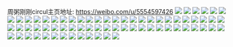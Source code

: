 周粥刚刚circul主页地址: https://weibo.com/u/5554597426 
![](https://wx4.sinaimg.cn/mw2000/0063Uwx4ly1h9gkqoyp1qj30u01hcndf.jpg) 
![](https://wx4.sinaimg.cn/mw2000/0063Uwx4ly1h9gkqqdwnej31hc0u0n66.jpg) 
![](https://wx4.sinaimg.cn/mw2000/0063Uwx4ly1h9gkqpwgpbj31hc0u0wvp.jpg) 
![](https://wx4.sinaimg.cn/mw2000/0063Uwx4ly1h9gkqqrmn4j31400u0dj9.jpg) 
![](https://wx4.sinaimg.cn/mw2000/0063Uwx4ly1h9gkr0cpn2j31400u0tc6.jpg) 
![](https://wx4.sinaimg.cn/mw2000/0063Uwx4ly1h9gkqr28gdj31400u00vc.jpg) 
![](https://wx4.sinaimg.cn/mw2000/0063Uwx4ly1h8tgvydlryj31400u00xd.jpg) 
![](https://wx4.sinaimg.cn/mw2000/0063Uwx4ly1h84gntvkfgj30go0godge.jpg) 
![](https://wx4.sinaimg.cn/mw2000/0063Uwx4ly1h84bovcmkej31400u00y4.jpg) 
![](https://wx4.sinaimg.cn/mw2000/0063Uwx4ly1h84bovuzm7j30u0140agd.jpg) 
![](https://wx4.sinaimg.cn/mw2000/0063Uwx4ly1h7ihpog7soj31400u0jxg.jpg) 
![](https://wx4.sinaimg.cn/mw2000/0063Uwx4ly1h7ihpoy3yij30u014043c.jpg) 
![](https://wx4.sinaimg.cn/mw2000/0063Uwx4ly1h7ihppbrbrj31400u0jv4.jpg) 
![](https://wx4.sinaimg.cn/mw2000/0063Uwx4ly1h61tqkdntpj31400u0gnp.jpg) 
![](https://wx4.sinaimg.cn/mw2000/0063Uwx4ly1h61tqlaue2j31400u0goa.jpg) 
![](https://wx4.sinaimg.cn/mw2000/0063Uwx4ly1h61tqktxgmj31400u0gls.jpg) 
![](https://wx4.sinaimg.cn/mw2000/0063Uwx4ly1h5zbx3xgfrj31400u0go5.jpg) 
![](https://wx4.sinaimg.cn/mw2000/0063Uwx4ly1h5tp5s9v9ej30u00u0myo.jpg) 
![](https://wx4.sinaimg.cn/mw2000/0063Uwx4ly1h36na8ugghj30on1hcgp9.jpg) 
![](https://wx4.sinaimg.cn/mw2000/0063Uwx4ly1h36na9pxotj30u01nf45t.jpg) 
![](https://wx4.sinaimg.cn/mw2000/0063Uwx4ly1h2ve0bj441j30u0140n9y.jpg) 
![](https://wx4.sinaimg.cn/mw2000/0063Uwx4ly1h2ve0cnwk6j30u02d0k8u.jpg) 
![](https://wx4.sinaimg.cn/mw2000/0063Uwx4ly1h2ve0cyar8j30gj0m8wfq.jpg) 
![](https://wx4.sinaimg.cn/mw2000/0063Uwx4ly1h23e8u6i9xj30u014n0wc.jpg) 
![](https://wx4.sinaimg.cn/mw2000/0063Uwx4ly1h23e8tra2sj30u013z0xa.jpg) 
![](https://wx4.sinaimg.cn/mw2000/0063Uwx4ly1h23ervcg6tj30t313ajv7.jpg) 
![](https://wx4.sinaimg.cn/mw2000/0063Uwx4ly1h23e8ta7fej30u01404bs.jpg) 
![](https://wx4.sinaimg.cn/mw2000/0063Uwx4ly1h23ehordohj30u01dxgqj.jpg) 
![](https://wx4.sinaimg.cn/mw2000/0063Uwx4ly1h23e8seun8j30u0140kan.jpg) 
![](https://wx4.sinaimg.cn/mw2000/0063Uwx4ly1h16sri9m6uj31400u0qa9.jpg) 
![](https://wx4.sinaimg.cn/mw2000/0063Uwx4ly1h16srjbi44j30u00u0q7r.jpg) 
![](https://wx4.sinaimg.cn/mw2000/0063Uwx4ly1h16srivu0nj31400u0tfw.jpg) 
![](https://wx4.sinaimg.cn/mw2000/0063Uwx4ly1h16srjxg3tj31400u07bt.jpg) 
![](https://wx4.sinaimg.cn/mw2000/0063Uwx4ly1h16srkjm4nj30u01t0n5p.jpg) 
![](https://wx4.sinaimg.cn/mw2000/0063Uwx4ly1h16srn2nrfj31400u0qdl.jpg) 
![](https://wx4.sinaimg.cn/mw2000/0063Uwx4ly1h16srmesfij31400u0qa2.jpg) 
![](https://wx4.sinaimg.cn/mw2000/0063Uwx4ly1h16srlwbwpj31400u07ew.jpg) 
![](https://wx4.sinaimg.cn/mw2000/0063Uwx4ly1h16srl7o72j31400u0al7.jpg) 
![](https://wx4.sinaimg.cn/mw2000/0063Uwx4ly1h0ys3ddjvhj316f0u0grt.jpg) 
![](https://wx4.sinaimg.cn/mw2000/0063Uwx4ly1h0ryl7evhbj30l50onn11.jpg) 
![](https://wx4.sinaimg.cn/mw2000/0063Uwx4ly1h0f2b10ry3j30u01hbwrr.jpg) 
![](https://wx4.sinaimg.cn/mw2000/0063Uwx4ly1h0f2b1kflzj30u00u0air.jpg) 
![](https://wx4.sinaimg.cn/mw2000/0063Uwx4ly1h0f2b22aanj30u00u0qbw.jpg) 
![](https://wx4.sinaimg.cn/mw2000/0063Uwx4ly1h07doh35qvj30vs0u00wc.jpg) 
![](https://wx4.sinaimg.cn/mw2000/0063Uwx4ly1h07doi4yolj30u0186jzg.jpg) 
![](https://wx4.sinaimg.cn/mw2000/0063Uwx4ly1h01fhq5eu1j30u00u0dhx.jpg) 
![](https://wx4.sinaimg.cn/mw2000/0063Uwx4ly1h01fhqudswj30r90qojvf.jpg) 
![](https://wx4.sinaimg.cn/mw2000/0063Uwx4ly1h01fhrgol0j30u00u0ac4.jpg) 
![](https://wx4.sinaimg.cn/mw2000/0063Uwx4ly1gzkam3zbg6j30u00u0tfg.jpg) 
![](https://wx4.sinaimg.cn/mw2000/0063Uwx4ly1gzkam48ldrj30u00u0wkp.jpg) 
![](https://wx4.sinaimg.cn/mw2000/0063Uwx4ly1gzkam5ape2j30u00u0gsg.jpg) 
![](https://wx4.sinaimg.cn/mw2000/0063Uwx4ly1gziwf4oucyj30u00u041r.jpg) 
![](https://wx4.sinaimg.cn/mw2000/0063Uwx4ly1gyy5jo33uxj30on1hcwlo.jpg) 
![](https://wx4.sinaimg.cn/mw2000/0063Uwx4ly1gyvnl75u74j30u0140whh.jpg) 
![](https://wx4.sinaimg.cn/mw2000/0063Uwx4ly1gyvnmtau67j30u013zju1.jpg) 
![](https://wx4.sinaimg.cn/mw2000/0063Uwx4ly1gyvnl8z8vrj30u014010v.jpg) 
![](https://wx4.sinaimg.cn/mw2000/0063Uwx4ly1gxqglrq1rsj30u0140q7l.jpg) 
![](https://wx4.sinaimg.cn/mw2000/0063Uwx4ly1gxqgkwohi4j31400u0n7d.jpg) 
![](https://wx4.sinaimg.cn/mw2000/0063Uwx4ly1gxqgkze6tuj30u016kn32.jpg) 
![](https://wx4.sinaimg.cn/mw2000/0063Uwx4ly1gxqgkxdpkoj30sg16nwne.jpg) 
![](https://wx4.sinaimg.cn/mw2000/0063Uwx4ly1gxqgl0jbmcj30u00u0438.jpg) 
![](https://wx4.sinaimg.cn/mw2000/0063Uwx4ly1gxqgkzw5zlj30u01h67ae.jpg) 
![](https://wx4.sinaimg.cn/mw2000/0063Uwx4ly1gxa37yraugj30u00u0wgk.jpg) 
![](https://wx4.sinaimg.cn/mw2000/0063Uwx4ly1gx5e2ms9yhj30u00u077o.jpg) 
![](https://wx4.sinaimg.cn/mw2000/0063Uwx4ly1gx4ah7fqfwj30u00u0wh2.jpg) 
![](https://wx4.sinaimg.cn/mw2000/0063Uwx4ly1gx4ah8doqfj30u00u00wj.jpg) 
![](https://wx4.sinaimg.cn/mw2000/0063Uwx4ly1grw3ibi92tj30j60hx752.jpg) 
![](https://wx4.sinaimg.cn/mw2000/0063Uwx4ly1grw3ibu776j30i20ak3z8.jpg) 
![](https://wx4.sinaimg.cn/mw2000/0063Uwx4ly1grw3ic7l82j30u00k00v7.jpg) 

